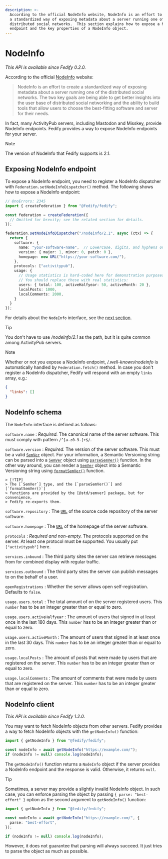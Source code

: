 ```yaml
---
description: >-
  According to the official NodeInfo website, NodeInfo is an effort to create
  a standardized way of exposing metadata about a server running one of the
  distributed social networks.  This section explains how to expose a NodeInfo
  endpoint and the key properties of a NodeInfo object.
---
```


NodeInfo
========

*This API is available since Fedify 0.2.0.*

According to the official [NodeInfo] website:

> NodeInfo is an effort to create a standardized way of exposing metadata
> about a server running one of the distributed social networks.
> The two key goals are being able to get better insights into the user base of
> distributed social networking and the ability to build tools that allow
> users to choose the best-fitting software and server for their needs.

In fact, many ActivityPub servers, including Mastodon and Misskey, provide
NodeInfo endpoints.  Fedify provides a way to expose NodeInfo endpoints for
your server.

> [!NOTE]
> The version of NodeInfo that Fedify supports is 2.1.

[NodeInfo]: https://nodeinfo.diaspora.software/


Exposing NodeInfo endpoint
--------------------------

To expose a NodeInfo endpoint, you need to register a NodeInfo dispatcher with
`Federation.setNodeInfoDispatcher()` method.  The following shows how to expose
a NodeInfo endpoint:

~~~~ typescript twoslash
// @noErrors: 2345
import { createFederation } from "@fedify/fedify";

const federation = createFederation({
  // Omitted for brevity; see the related section for details.
});

federation.setNodeInfoDispatcher("/nodeinfo/2.1", async (ctx) => {
  return {
    software: {
      name: "your-software-name",  // Lowercase, digits, and hyphens only.
      version: { major: 1, minor: 0, patch: 0 },
      homepage: new URL("https://your-software.com/"),
    },
    protocols: ["activitypub"],
    usage: {
      // Usage statistics is hard-coded here for demonstration purposes.
      // You should replace these with real statistics:
      users: { total: 100, activeHalfyear: 50, activeMonth: 20 },
      localPosts: 1000,
      localComments: 2000,
    }
  }
});
~~~~

For details about the `NodeInfo` interface,
see the [next section](#nodeinfo-schema).

> [!TIP]
> You don't have to use */nodeinfo/2.1* as the path, but it is quite common
> among ActivityPub servers.

> [!NOTE]
> Whether or not you expose a NodeInfo endpoint, */.well-known/nodeinfo* is
> automatically handled by `Federation.fetch()` method.  In case you don't
> register a NodeInfo dispatcher, Fedify will respond with an empty `links`
> array, e.g.:
>
> ~~~~ json
> {
>   "links": []
> }
> ~~~~


NodeInfo schema
---------------

The `NodeInfo` interface is defined as follows:

`software.name`
:   *Required.*  The canonical name of the server software.  This must comply
    with pattern `/^[a-z0-9-]+$/`.

`software.version`
:   *Required.*  The version of the server software.  This must be a valid
    [`SemVer`] object.  For your information, a Semantic Versioning string
    can be parsed into a [`SemVer`] object using [`parseSemVer()`] function.
    In the other way around, you can render a [`SemVer`] object into a Semantic
    Versioning string using [`formatSemVer()`] function.

    > [!TIP]
    > The [`SemVer`] type, and the [`parseSemVer()`] and [`formatSemVer()`]
    > functions are provided by the [@std/semver] package, but for convenience,
    > Fedify re-exports them.

`software.repository`
:   The [`URL`] of the source code repository of the server software.

`software.homepage`
:   The [`URL`] of the homepage of the server software.

`protocols`
:   *Required and non-empty.*  The protocols supported on the server.  At least
    one protocol must be supported.   You usually put `["activitypub"]` here.

`services.inbound`
:   The third party sites the server can retrieve messages from for combined
    display with regular traffic.

`services.outbound`
:   The third party sites the server can publish messages to on the behalf of
    a user.

`openRegistrations`
:   Whether the server allows open self-registration.  Defaults to `false`.

`usage.users.total`
:   The total amount of on the server registered users.  This `number` has to
    be an integer greater than or equal to zero.

`usage.users.activeHalfyear`
:   The amount of users that signed in at least once in the last 180 days.
    This `number` has to be an integer greater than or equal to zero.

`usage.users.activeMonth`
:   The amount of users that signed in at least once in the last 30 days.
    This `number` has to be an integer greater than or equal to zero.

`usage.localPosts`
:   The amount of posts that were made by users that are registered on
    the server.  This `number` has to be an integer greater than or equal to
    zero.

`usage.localComments`
:   The amount of comments that were made by users that are registered on
    the server.  This `number` has to be an integer greater than or equal to
    zero.

[`SemVer`]: https://jsr.io/@std/semver/doc/~/SemVer
[`parseSemVer()`]: https://jsr.io/@std/semver/doc/~/parse
[`formatSemVer()`]: https://jsr.io/@std/semver/doc/~/format
[@std/semver]: https://jsr.io/@std/semver
[`URL`]: https://developer.mozilla.org/en-US/docs/Web/API/URL


NodeInfo client
---------------

*This API is available since Fedify 1.2.0.*

You may want to fetch NodeInfo objects from other servers.  Fedify provides
a way to fetch NodeInfo objects with the `getNodeInfo()` function:

~~~~ typescript twoslash
import { getNodeInfo } from "@fedify/fedify";

const nodeInfo = await getNodeInfo("https://example.com/");
if (nodeInfo != null) console.log(nodeInfo);
~~~~

The `getNodeInfo()` function returns a `NodeInfo` object if the server provides
a NodeInfo endpoint and the response is valid.  Otherwise, it returns `null`.

> [!TIP]
> Sometimes, a server may provide a slightly invalid NodeInfo object.  In such
> case, you can enforce parsing the object by passing `{ parse: "best-effort" }`
> option as the second argument to `getNodeInfo()` function:
>
> ~~~~ typescript twoslash
> import { getNodeInfo } from "@fedify/fedify";
>
> const nodeInfo = await getNodeInfo("https://example.com/", {
>   parse: "best-effort",
> });
>
> if (nodeInfo != null) console.log(nodeInfo);
> ~~~~
>
> However, it does not guarantee that parsing will always succeed.  It just
> tries to parse the object as much as possible.
